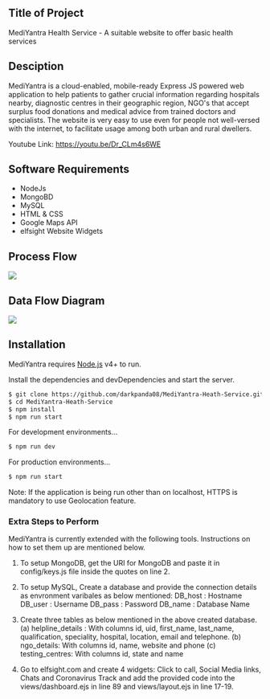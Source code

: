## Title of Project
MediYantra Health Service - A suitable website to offer basic health services

## Desciption
MediYantra is a cloud-enabled, mobile-ready Express JS powered web application to help patients to gather crucial information regarding hospitals nearby, diagnostic centres in their geographic region, NGO's that accept surplus food donations and medical advice from trained doctors and specialists. The website is very easy to use even for people not well-versed with the internet, to facilitate usage among both urban and rural dwellers.

Youtube Link: https://youtu.be/Dr_CLm4s6WE

## Software Requirements
  - NodeJs
  - MongoBD
  - MySQL
  - HTML & CSS
  - Google Maps API
  - elfsight Website Widgets
  
## Process Flow
![](https://github.com/darkpanda08/MediYantra-Heath-Service/blob/master/process_flow.png?raw=true)

## Data Flow Diagram
![](https://github.com/darkpanda08/MediYantra-Heath-Service/blob/master/data_flow.png?raw=true)

## Installation

MediYantra requires [Node.js](https://nodejs.org/) v4+ to run.

Install the dependencies and devDependencies and start the server.

```sh
$ git clone https://github.com/darkpanda08/MediYantra-Heath-Service.git
$ cd MediYantra-Heath-Service
$ npm install
$ npm run start
```
For development environments...
```sh
$ npm run dev
```
For production environments...

```sh
$ npm run start
```
Note: If the application is being run other than on localhost, HTTPS is mandatory to use Geolocation feature.

### Extra Steps to Perform 

MediYantra is currently extended with the following tools. Instructions on how to set them up are mentioned below.

1. To setup MongoDB, get the URI for MongoDB and paste it in config/keys.js file inside the quotes on line 2.

2. To setup MySQL, Create a database and provide the connection details as envronment varibales as below mentioned:
DB_host : Hostname
DB_user : Username
DB_pass : Password
DB_name : Database Name

3. Create three tables as below mentioned in the above created database.
(a) helpline_details : With columns id, uid, first_name, last_name, qualification, speciality, hospital, location, email and telephone.
(b) ngo_details: With columns id, name, website and phone 
(c) testing_centres: With columns id, state and name

4. Go to elfsight.com and create 4 widgets: Click to call, Social Media links, Chats and Coronavirus Track and add the provided code into the views/dashboard.ejs in line 89 and views/layout.ejs in line 17-19.
